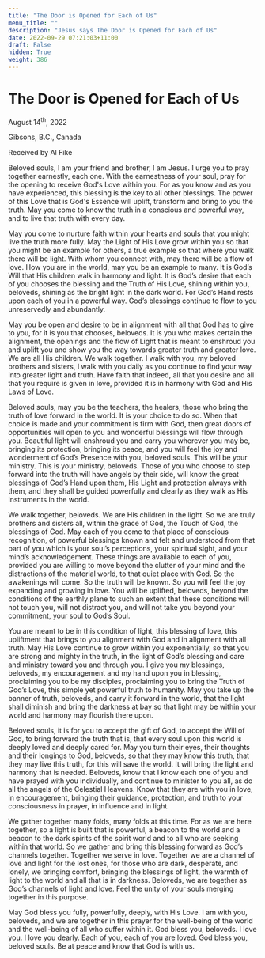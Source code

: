 ```yaml
---
title: "The Door is Opened for Each of Us"
menu_title: ""
description: "Jesus says The Door is Opened for Each of Us"
date: 2022-09-29 07:21:03+11:00
draft: False
hidden: True
weight: 386
---
```

# The Door is Opened for Each of Us

August 14<sup>th</sup>, 2022

Gibsons, B.C., Canada

Received by Al Fike   



Beloved souls, I am your friend and brother, I am Jesus. I urge you to pray together earnestly, each one. With the earnestness of your soul, pray for the opening to receive God's Love within you. For as you know and as you have experienced, this blessing is the key to all other blessings. The power of this Love that is God's Essence will uplift, transform and bring to you the truth. May you come to know the truth in a conscious and powerful way, and to live that truth with every day.

May you come to nurture faith within your hearts and souls that you might live the truth more fully. May the Light of His Love grow within you so that you might be an example for others, a true example so that where you walk there will be light. With whom you connect with, may there will be a flow of love. How you are in the world, may you be an example to many. It is God’s Will that His children walk in harmony and light. It is God’s desire that each of you chooses the blessing and the Truth of His Love, shining within you, beloveds, shining as the bright light in the dark world. For God’s Hand rests upon each of you in a powerful way. God’s blessings continue to flow to you unreservedly and abundantly. 

May you be open and desire to be in alignment with all that God has to give to you, for it is you that chooses, beloveds. It is you who makes certain the alignment, the openings and the flow of Light that is meant to enshroud you and uplift you and show you the way towards greater truth and greater love. We are all His children. We walk together. I walk with you, my beloved brothers and sisters, I walk with you daily as you continue to find your way into greater light and truth. Have faith that indeed, all that you desire and all that you require is given in love, provided it is in harmony with God and His Laws of Love. 

Beloved souls, may you be the teachers, the healers, those who bring the truth of love forward in the world. It is your choice to do so. When that choice is made and your commitment is firm with God, then great doors of opportunities will open to you and wonderful blessings will flow through you. Beautiful light will enshroud you and carry you wherever you may be, bringing its protection, bringing its peace, and you will feel the joy and wonderment of God’s Presence with you, beloved souls. This will be your ministry. This is your ministry, beloveds. Those of you who choose to step forward into the truth will have angels by their side, will know the great blessings of God’s Hand upon them, His Light and protection always with them, and they shall be guided powerfully and clearly as they walk as His instruments in the world. 

We walk together, beloveds. We are His children in the light. So we are truly brothers and sisters all, within the grace of God, the Touch of God, the blessings of God. May each of you come to that place of conscious recognition, of powerful blessings known and felt and understood from that part of you which is your soul’s perceptions, your spiritual sight, and your mind’s acknowledgement. These things are available to each of you, provided you are willing to move beyond the clutter of your mind and the distractions of the material world, to that quiet place with God. So the awakenings will come. So the truth will be known. So you will feel the joy expanding and growing in love. You will be uplifted, beloveds, beyond the conditions of the earthly plane to such an extent that these conditions will not touch you, will not distract you, and will not take you beyond your commitment, your soul to God’s Soul.

You are meant to be in this condition of light, this blessing of love, this upliftment that brings to you alignment with God and in alignment with all truth. May His Love continue to grow within you exponentially, so that you are strong and mighty in the truth, in the light of God’s blessing and care and ministry toward you and through you. I give you my blessings, beloveds, my encouragement and my hand upon you in blessing, proclaiming you to be my disciples, proclaiming you to bring the Truth of God’s Love, this simple yet powerful truth to humanity. May you take up the banner of truth, beloveds, and carry it forward in the world, that the light shall diminish and bring the darkness at bay so that light may be within your world and harmony may flourish there upon.

Beloved souls, it is for you to accept the gift of God, to accept the Will of God, to bring forward the truth that is, that every soul upon this world is deeply loved and deeply cared for. May you turn their eyes, their thoughts and their longings to God, beloveds, so that they may know this truth, that they may live this truth, for this will save the world. It will bring the light and harmony that is needed. Beloveds, know that I know each one of you and have prayed with you individually, and continue to minister to you all, as do all the angels of the Celestial Heavens. Know that they are with you in love, in encouragement, bringing their guidance, protection, and truth to your consciousness in prayer, in influence and in light. 

We gather together many folds, many folds at this time. For as we are here together, so a light is built that is powerful, a beacon to the world and a beacon to the dark spirits of the spirit world and to all who are seeking within that world. So we gather and bring this blessing forward as God’s channels together. Together we serve in love. Together we are a channel of love and light for the lost ones, for those who are dark, desperate, and lonely, we bringing comfort, bringing the blessings of light, the warmth of light to the world and all that is in darkness. Beloveds, we are together as God’s channels of light and love. Feel the unity of your souls merging together in this purpose.

May God bless you fully, powerfully, deeply, with His Love. I am with you, beloveds, and we are together in this prayer for the well-being of the world and the well-being of all who suffer within it. God bless you, beloveds. I love you. I love you dearly. Each of you, each of you are loved. God bless you, beloved souls. Be at peace and know that God is with us.